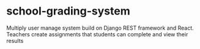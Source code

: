 # school-grading-system
Multiply user manage system build on Django REST framework and React.
Teachers create assignments that students can complete and view their results
